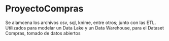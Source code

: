 # ProyectoCompras  
Se alamcena los archivos csv, sql, knime, entre otros; junto con las ETL. Utilizados para modelar un Data Lake y un Data Warehouse, para el Dataset Compras, tomado de datos abiertos
